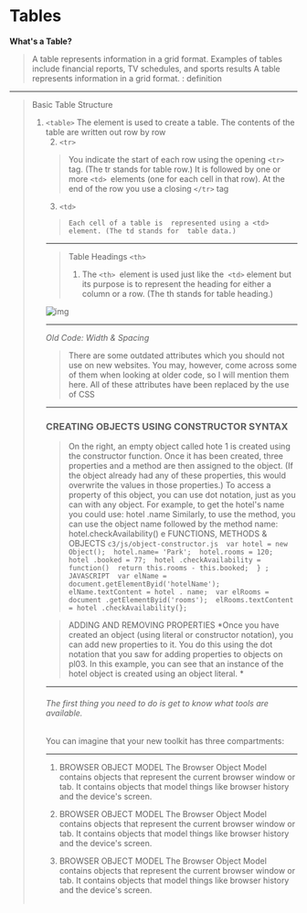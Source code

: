 # Tables

**What's a Table?**


>A table represents information in a grid format. 
Examples of tables include financial reports, TV 
schedules, and sports results
A table represents information in a grid format. 
: definition

------------------------

>Basic Table Structure
> 1. `<table>`
> The <table> element is used 
to create a table. The contents 
of the table are written out row 
by row
2. `<tr>`
 >You indicate the start of each 
row using the opening `<tr>` tag. 
(The tr stands for table row.) 
It is followed by one or more `<td> `elements (one for each cell in that row). At the end of the row you use a closing `</tr>` tag

3. `<td>`
 > `Each cell of a table is 
represented using a <td>
element. (The td stands for 
table data.)`

------------------------

> Table Headings
> `<th>`
>  1. The `<th> `element is used just 
like the` <td>` element but its 
purpose is to represent the 
heading for either a column or 
a row. (The th stands for table 
heading.) 

![img](https://encrypted-tbn0.gstatic.com/images?q=tbn:ANd9GcTT7yWAVbDWrJw7wXk1g-uU2xUXlmLRvQ7nWw&usqp=CAU)

---------------
*Old Code:
Width & Spacing*
> There are some outdated 
attributes which you should not 
use on new websites. You may, 
however, come across some 
of them when looking at older 
code, so I will mention them 
here. All of these attributes have 
been replaced by the use of CSS
-----------


### CREATING OBJECTS USING CONSTRUCTOR SYNTAX 
>On the right, an empty object 
called hote 1 is created using the 
constructor function. 
Once it has been created, three 
properties and a method are 
then assigned to the object. 
(If the object already had any 
of these properties, this would 
overwrite the values in those 
properties.) 
To access a property of this 
object, you can use dot notation, 
just as you can with any object. 
For example, to get the hotel's 
name you could use: 
hotel .name 
Similarly, to use the method, 
you can use the object name 
followed by the method name: 
hotel.checkAvailability() 
e FUNCTIONS, METHODS & OBJECTS 
`c3/js/object-constructor.js 
var hotel = new Object(); 
hotel.name= 'Park'; 
hotel.rooms = 120; 
hotel .booked = 77; 
hotel .checkAvailability = function() 
return this.rooms - this.booked; 
} ; 
JAVASCRIPT 
var elName = document.getElementByid('hotelName'); 
elName.textContent = hotel . name; 
var elRooms = document .getElementByid('rooms'); 
elRooms.textContent = hotel .checkAvailability(}; `


> ADDING AND REMOVING 
PROPERTIES 
*Once you have created an object 
(using literal or constructor 
notation), you can add new 
properties to it. 
You do this using the dot 
notation that you saw for adding 
properties to objects on pl03. 
In this example, you can see that 
an instance of the hotel object 
is created using an object literal. *

--------------------------

###### The first thing you need to do is get to know what tools are available. 
You can imagine that your new toolkit has three compartments:

--------------------
1. BROWSER OBJECT MODEL 
The Browser Object Model contains 
objects that represent the current 
browser window or tab. It contains 
objects that model things like 
browser history and the 
device's screen. 

2. BROWSER OBJECT 
MODEL 
The Browser Object Model contains 
objects that represent the current 
browser window or tab. It contains 
objects that model things like 
browser history and the 
device's screen. 

3. BROWSER OBJECT 
MODEL 
The Browser Object Model contains 
objects that represent the current 
browser window or tab. It contains 
objects that model things like 
browser history and the 
device's screen. 
